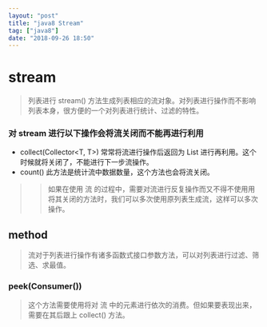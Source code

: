 ```yaml
---
layout: "post"
title: "java8 Stream"
tag: ["java8"]
date: "2018-09-26 18:50"
---
```


# stream

> 列表进行 stream() 方法生成列表相应的流对象。对列表进行操作而不影响列表本身，很方便的一个对列表进行统计、过滤的特性。

### 对 stream 进行以下操作会将流关闭而不能再进行利用

- collect(Collector<T, T>) 常常将流进行操作后返回为 List<T> 进行再利用。这个时候就将关闭了，不能进行下一步流操作。
- count() 此方法是统计流中数据数量，这个方法也会将流关闭。

>> 如果在使用 流 的过程中，需要对流进行反复操作而又不得不使用用将其关闭的方法时，我们可以多次使用原列表生成流，这样可以多次操作。

## method

> 流对于列表进行操作有诸多函数式接口参数方法，可以对列表进行过滤、筛选、求最值。

### peek(Consumer())

> 这个方法需要使用将对 流 中的元素进行依次的消费。但如果要表现出来，需要在其后跟上 collect() 方法。
